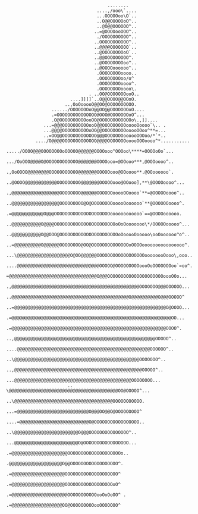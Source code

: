                                           ........                                                 
                                      ....,/ooo\`....                                              
                                      ...OOOOOoo\O`..                                              
                                      ..O@@OOOOOoO^..                                              
                                      ..@O@@OOOOOO^..                                              
                                     ..=@OOOOooOOO^..                                              
                                      ./OOOOOOOOOO^..                                              
                                     ..OOOOOOOOOOO^..                                              
                                     ..@@@@OOOOOOO`..                                              
                                     ..@OOOOOOOOoO`..                                              
                                     ..@@OOOOOOOOO^.                                               
                                     ..@OOOOOOOOoo^..                                              
                                     ..@OOOOoooooo^..                                              
                                      .OOOOOOOOoooo..                                              
                                      .OOOOOOOOoo/o^                                               
                                      .OOOOOOOOoooo^.                                              
                                      .OOOOOOOOoooo\.                                              
                                   . ..OO@OOOOOOOooO..                                             
                            ....]]]]`..O@@OOOO@@OOoO.                                              
                          ..,OoOooooO@@OO@OOOOOOOOOO.                                              
                     ....../OOOOOOOoO@@OO@@OOOOOOOoO....                                           
                     .=OOOOOOOOOOOOOOO@OOO@OOOOOOOoO^...                                           
                     .O@OOOOOOOOOOooOO@OOOOOOOOOOOOo\.,]]....                                      
                  ...=@@@OOOOOOOOOOooO@@OOOOOOOOOooooOoooo`\.. .                                   
                  ...@@@@OOOOOOOOOOoOO@@OOOOOOOOOooooOOoo^**=...                                   
                  ..=OO@@OOOOOOOOOOOOO@@@OOOOOOOoooooOOOoo/*`*..                                   
               ..../O@@@@OOOOOOOOOOOOO@@@@OOOOOOOooooOOOoooo^*...........                          
            ...../OOOO@@@OOOOOOOOoOOOOO@@@@@@OOOOooo^OOOoo\****=OOOOoOo`...                        
            .../OoOOO@@@@O@OOOOOOOOOOOO@@@@@@@OOOOooo=@OOooo***,@OOOoooo^..                        
            .,OoOOOO@@@@@@@@OOOOOOOOOOO@@@@@@@OOOOOooo@OOoooo**.@OOoooooo`.                        
           ..@OOOO@@@@@@@@@@@@OOOOOOOOO@@@@@@@OOOOOooo@OOooo],**\@OOOOoooo^...                     
           .,@@@@@@@@@@@@@@@@@@OOOOOOOO@@@@@@OOOOOOooooOOoooo`**=@OOOOOoooo^..                     
           ..@@@@@@@@@@@@@@@@@@OOOOOOOOO@O@OOOOOOOOooooOoooooo`**@OOOOOOoooo^.                     
            .=@@@@@@@@@@@@O@@@OOOOOOOOOOOOOOOOOOOOOoooooooooooo`==@OOOOoooooo.                     
            ..@@@@@@@@@@@O@@@@OOOOOOOOOOOOOOOOOOOOOOOoOoOooooooo\*/OOOOOooooo^...                  
            ..@@@@@@@@@@@O@@OOO@OOOOOOOOOOOOOOOOOOOOOOoOooooOooooo\ooOoooooo^o^..                  
            ..=@@@@@@@@@@O@@@@@@OOOOOOOO@OO@OOOOOOOOOOOOOOoOOOOoooooooooooooooo^.                  
            ...\@@@@@@@@@@@@@@@@@@@@O@OO@@@@@@OOOOOOOOOOOOOOOOOOoooooooOooo\,ooo..                 
            ....@@@@@@@@@@@@@@@@@@@@@@@@@@@@@@@OOOOO@OOOOOOOOOoooOoOOOOOOOoo`=oo^.                 
                =@@@@@@@@@@@@@@@@@@@@@@@@@@@@@@@@@O@@@OOOOOOOOOOOOOOOOOOOOOoooOOo...               
               .,@@@@@@@@@@@@@@@@@@@@@@@@@@@@@@@@@@@@@@@@@@@@@@@@OOOOOOO@@@OOOOOO...               
                ..@@@@@@@@@@@@@@@@@@@@@@@@@@@@@@@@@@@@@@@@@@@@O@@@@@@@@@@O@@@OOOOO^                 
                ..=@@@@@@@@@@@@@@@@@@@@@@@@@@@@@@@@@@@@@@@@@@@@@@@@@@@@@@@@@O@OOOO...               
                 .=@@@@@@@@@@@@@@@@@@@@@@@@@@@@@@@@@@@@@@@@@@@@@@@@@@@@@@@@@@@@OO...                              
                   .=@@@@@@@@@@@@@@@@@@@@@@@@@@@@@@@@@@@@@@@@@@@@@@@@@@@@@@@@@@OOOO^.                
                    ..,@@@@@@@@@@@@@@@@@@@@@@@@@@@@@@@@@@@@@@@@@@@@@@@@@@@@@OOOOO^..               
                     ....@@@@@@@@@@@@@@@@@@@@@@@@@@@@@@@@@@@@@@@@@@@@@@@@@@OOOOOO^..               
                        ..\@@@@@@@@@@@@@@@@@@@@@@@@@@@@@@@@@@@@@@@@@@@@@@@OOOOOOO^..               
                         ..,@@@@@@@@@@@@@@@@@@@@@@@@@@@@@@@@@@@@@@@@@@@@@@@@OOOOO^..               
                          ...@@@@@@@@@@@@@@@@@@@@@@@@@@@@@@@@@@@@@@@@@@@@OOOOOOOO...               
                           .. \@@@@@@@@@@@@@@@@@@@@@@@@@@@@@@@@@@@@@@@@@OO@OOOOO^...               
                             ..\@@@@@@@@@@@@@@@@@@@@@@@@@@@@@@@@@@@@@OOOOOOOOOOO.                  
                             ...=@@@@@@@@@@@@@@@@@@@@@@@@@@@O@@@OO@@O@OOOOOOOOO^                   
                             ....=@@@@@@@@@@@@@@@@@@@@@@@@@@O@OOOOOOOOOOOOOOOOO..                  
                                ..\@@@@@@@@@@@@@@@@@@@@@@@@O@@@OOOOOOOOOOOOOOO^..                  
                                ...@@@@@@@@@@@@@@@@@@@@@@@@O@OOOOOOOOOOOOOOOOO...                  
                                  .=@@@@@@@@@@@@@@@@@@@@@OOOOOOOOOOOOOOOOOOOOo..                   
                                   .@@@@@@@@@@@@@@@@@@@@O@@OOOOOOOOOOOOOOOOOO^.                    
                                   .=@@@@@@@@@@@@@@@@@@@@OOOOOOOOOOOOOOOOOOOO^                     
                                   .=@@@@@@@@@@@@@@@@@@@@OOOOOOOOOOOOOOOOOOoO^                     
                                   .=@@@@@@@@@@@@@@@@@@@@@OOOOOOOOOOOooOoOoOO^ .                   
                                   .=@@@@@@@@@@@@@@@@@@@OO@OOOOOOOOOooOOOOOOO^                     
                


<!--
**duminghong/duminghong** is a ✨ _special_ ✨ repository because its `README.md` (this file) appears on your GitHub profile.

Here are some ideas to get you started:

- 🔭 I’m currently working on ...
- 🌱 I’m currently learning ...
- 👯 I’m looking to collaborate on ...
- 🤔 I’m looking for help with ...
- 💬 Ask me about ...
- 📫 How to reach me: ...
- 😄 Pronouns: ...
- ⚡ Fun fact: ...
-->
